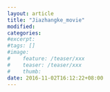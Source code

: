 ```yaml
---
layout: article
title: "Jiazhangke_movie"
modified:
categories: 
#excerpt:
#tags: []
#image:
#    feature: /teaser/xxx
#    teaser: /teaser/xxx
#    thumb:
date: 2016-11-02T16:12:22+08:00
---
```




[//]: # (> 文章欢迎转载，但转载时请保留本段文字，并置于文章的顶部)
[//]: # (> 作者：bo)
[//]: # (> 本文原文地址：<https://rwxin.com{{ page.url }}>)
